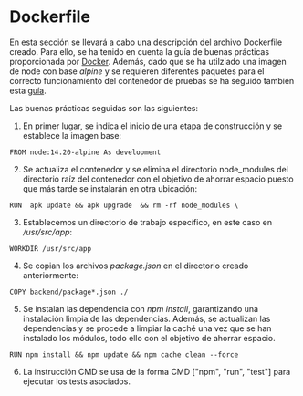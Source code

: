 # Dockerfile
En esta sección se llevará a cabo una descripción del archivo Dockerfile creado.
Para ello, se ha tenido en cuenta la guía de buenas prácticas proporcionada por [Docker](https://docs.docker.com/develop/develop-images/dockerfile_best-practices/). Además, dado que se ha utilziado una imagen de node con base _alpine_ y se requieren diferentes paquetes para el correcto funcionamiento del contenedor de pruebas se ha seguido también esta [guía](https://dev.to/nodepractices/docker-best-practices-with-node-js-4ln4).

Las buenas prácticas seguidas son las siguientes:

1. En primer lugar, se indica el inicio de una etapa de construcción y se establece la imagen base:

```
FROM node:14.20-alpine As development
```

2. Se actualiza el contenedor y se elimina el directorio node_modules del directorio raíz del contenedor con el objetivo de ahorrar espacio puesto que más tarde se instalarán en otra ubicación:
```
RUN  apk update && apk upgrade  && rm -rf node_modules \
```
3. Establecemos un directorio de trabajo específico, en este caso en _/usr/src/app_:

```
WORKDIR /usr/src/app
```

4. Se copian los archivos _package.json_ en el directorio creado anteriormente:
```
COPY backend/package*.json ./
```

5. Se instalan las dependencia con  _npm install_, garantizando una instalación limpia de las dependencias. 
Además, se actualizan las dependencias y se procede a limpiar la caché una vez que se han instalado los módulos, todo ello con el objetivo de ahorrar espacio.
```
RUN npm install && npm update && npm cache clean --force
```

6. La instrucción CMD se usa de la forma CMD ["npm", "run", "test"] para ejecutar los tests asociados.